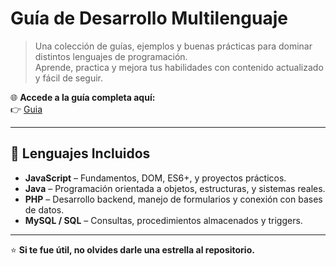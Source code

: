 #  Guía de Desarrollo Multilenguaje  

> Una colección de guías, ejemplos y buenas prácticas para dominar distintos lenguajes de programación.  
> Aprende, practica y mejora tus habilidades con contenido actualizado y fácil de seguir.  

🌐 **Accede a la guía completa aquí:**  
👉 [Guia](https://ezequielcm1.github.io/GuiasDesarrollo/)

---

## 🧠 Lenguajes Incluidos  
-  **JavaScript** – Fundamentos, DOM, ES6+, y proyectos prácticos.  
-  **Java** – Programación orientada a objetos, estructuras, y sistemas reales.  
-  **PHP** – Desarrollo backend, manejo de formularios y conexión con bases de datos.  
-  **MySQL / SQL** – Consultas, procedimientos almacenados y triggers.  

---

⭐ **Si te fue útil, no olvides darle una estrella al repositorio.**  

